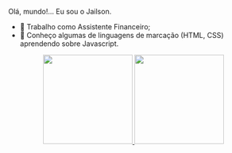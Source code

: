 Olá, mundo!... Eu sou o Jailson.

- 🔭 Trabalho como Assistente Financeiro;
- 🌱 Conheço algumas de linguagens de marcação (HTML, CSS) aprendendo sobre Javascript.

<div align="center">
  <a href="https://github.com/jrTutty">
  <img height="180em" src="https://github-readme-stats.vercel.app/api?username=jrTutty&show_icons=true&theme=dracula&include_all_commits=true&count_private=true"/>
  <img height="180em" src="https://github-readme-stats.vercel.app/api/top-langs/?username=jrTutty&layout=compact&langs_count=7&theme=dracula"/>
</div>
